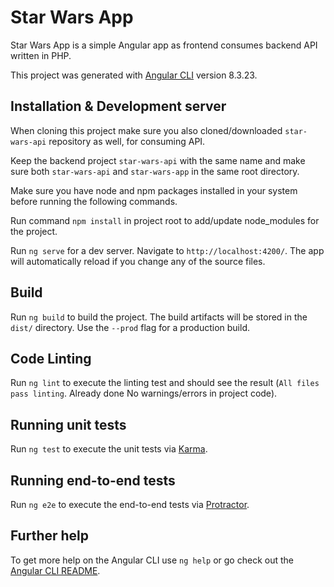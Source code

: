 # Star Wars App

Star Wars App is a simple Angular app as frontend consumes backend API written in PHP.

This project was generated with [Angular CLI](https://github.com/angular/angular-cli) version 8.3.23.



## Installation & Development server

When cloning this project make sure you also cloned/downloaded `star-wars-api` repository as well, for consuming API.

Keep the backend project `star-wars-api` with the same name and make sure both `star-wars-api` and `star-wars-app` in the same root directory.

Make sure you have node and npm packages installed in your system before running the following commands.

Run command `npm install` in project root to add/update node_modules for the project.

Run `ng serve` for a dev server. Navigate to `http://localhost:4200/`. The app will automatically reload if you change any of the source files.

## Build

Run `ng build` to build the project. The build artifacts will be stored in the `dist/` directory. Use the `--prod` flag for a production build.

## Code Linting

Run `ng lint` to execute the linting test and should see the result (`All files pass linting`. Already done No warnings/errors in project code).

## Running unit tests

Run `ng test` to execute the unit tests via [Karma](https://karma-runner.github.io).

## Running end-to-end tests

Run `ng e2e` to execute the end-to-end tests via [Protractor](http://www.protractortest.org/).

## Further help

To get more help on the Angular CLI use `ng help` or go check out the [Angular CLI README](https://github.com/angular/angular-cli/blob/master/README.md).

